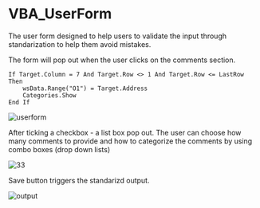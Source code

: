 # VBA_UserForm

  The user form designed to help users to validate the input through standarization to help them avoid mistakes.

The form will pop out when the user clicks on the comments section.

    If Target.Column = 7 And Target.Row <> 1 And Target.Row <= LastRow Then
        wsData.Range("O1") = Target.Address
        Categories.Show
    End If
    
 
    
    
![userform](https://user-images.githubusercontent.com/86082905/126913170-95550072-941c-4c39-95b2-afa0542d29c5.JPG)

After ticking a checkbox - a list box pop out. The user can choose how many comments to provide and how to categorize the comments by using combo boxes (drop down lists)

![33](https://user-images.githubusercontent.com/86082905/126913172-0fe7b5f1-7676-4ab6-b00c-3942aa7271cc.JPG)

Save button triggers the standarizd output.  

![output](https://user-images.githubusercontent.com/86082905/126913173-704178ce-03f2-4b95-8187-5561290ae352.JPG)
